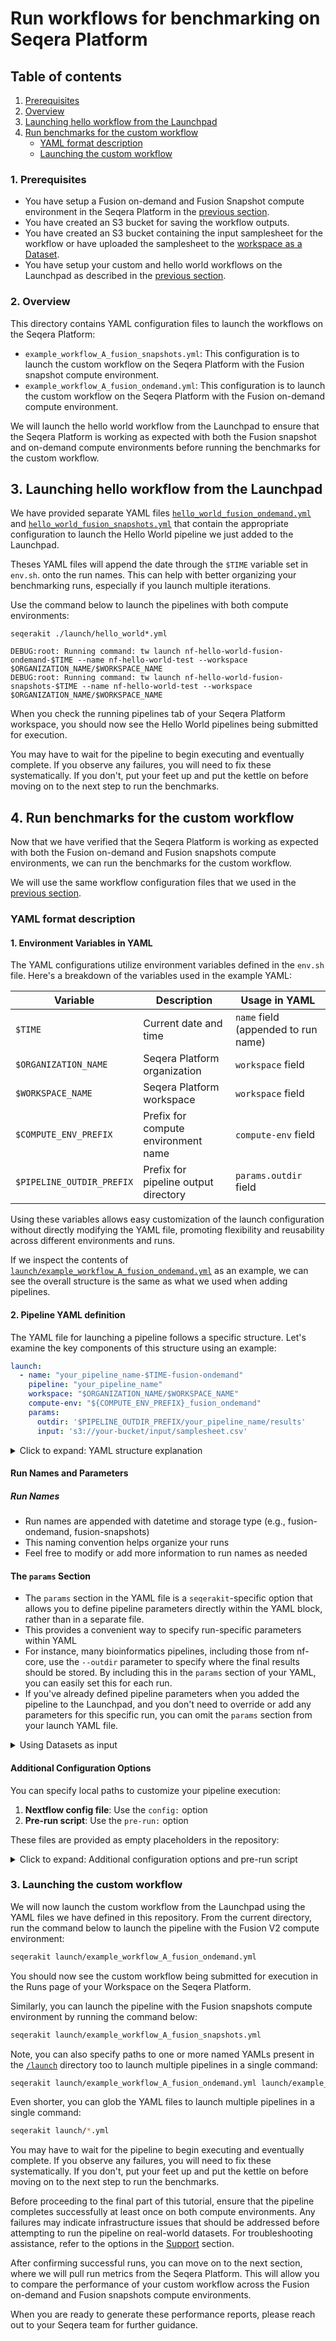 # Run workflows for benchmarking on Seqera Platform

## Table of contents
1. [Prerequisites](#prerequisites)
2. [Overview](#overview)
3. [Launching hello workflow from the Launchpad](#launching-hello-workflow-from-the-launchpad)
4. [Run benchmarks for the custom workflow](#run-benchmarks-for-the-custom-workflow)
   - [YAML format description](#yaml-format-description)
   - [Launching the custom workflow](#launching-the-custom-workflow)

### 1. Prerequisites

- You have setup a Fusion on-demand and Fusion Snapshot compute environment in the Seqera Platform in the [previous section](../02_setup_compute/README.md).
- You have created an S3 bucket for saving the workflow outputs.
- You have created an S3 bucket containing the input samplesheet for the workflow or have uploaded the samplesheet to the [workspace as a Dataset](https://docs.seqera.io/platform/24.1/data/datasets).
- You have setup your custom and hello world workflows on the Launchpad as described in the [previous section](../03_setup_pipelines/README.md).

### 2. Overview

This directory contains YAML configuration files to launch the workflows on the Seqera Platform:

- `example_workflow_A_fusion_snapshots.yml`: This configuration is to launch the custom workflow on the Seqera Platform with the Fusion snapshot compute environment.
- `example_workflow_A_fusion_ondemand.yml`: This configuration is to launch the custom workflow on the Seqera Platform with the Fusion on-demand compute environment.

We will launch the hello world workflow from the Launchpad to ensure that the Seqera Platform is working as expected with both the Fusion snapshot and on-demand compute environments before running the benchmarks for the custom workflow.

## 3. Launching hello workflow from the Launchpad

We have provided separate YAML files [`hello_world_fusion_ondemand.yml`](../launch/hello_world_fusion_ondemand.yml) and [`hello_world_fusion_snapshots.yml`](../launch/hello_world_fusion_snapshots.yml) that contain the appropriate configuration to launch the Hello World pipeline we just added to the Launchpad.

Theses YAML files will append the date through the `$TIME` variable set in `env.sh`.  onto the run names. This can help with better organizing your benchmarking runs, especially if you launch multiple iterations.

Use the command below to launch the pipelines with both compute environments:

```shell
seqerakit ./launch/hello_world*.yml
```

```shell
DEBUG:root: Running command: tw launch nf-hello-world-fusion-ondemand-$TIME --name nf-hello-world-test --workspace $ORGANIZATION_NAME/$WORKSPACE_NAME
DEBUG:root: Running command: tw launch nf-hello-world-fusion-snapshots-$TIME --name nf-hello-world-test --workspace $ORGANIZATION_NAME/$WORKSPACE_NAME
```

When you check the running pipelines tab of your Seqera Platform workspace, you should now see the Hello World pipelines being submitted for execution.

You may have to wait for the pipeline to begin executing and eventually complete. If you observe any failures, you will need to fix these systematically. If you don't, put your feet up and put the kettle on before moving on to the next step to run the benchmarks.

## 4. Run benchmarks for the custom workflow

Now that we have verified that the Seqera Platform is working as expected with both the Fusion on-demand and Fusion snapshots compute environments, we can run the benchmarks for the custom workflow.

We will use the same workflow configuration files that we used in the [previous section](./02_setup_pipelines.md).

### YAML format description

#### 1. Environment Variables in YAML

The YAML configurations utilize environment variables defined in the `env.sh` file. Here's a breakdown of the variables used in the example YAML:

| Variable | Description | Usage in YAML |
|----------|-------------|---------------|
| `$TIME` | Current date and time | `name` field (appended to run name) |
| `$ORGANIZATION_NAME` | Seqera Platform organization | `workspace` field |
| `$WORKSPACE_NAME` | Seqera Platform workspace | `workspace` field |
| `$COMPUTE_ENV_PREFIX` | Prefix for compute environment name | `compute-env` field |
| `$PIPELINE_OUTDIR_PREFIX` | Prefix for pipeline output directory | `params.outdir` field |

Using these variables allows easy customization of the launch configuration without directly modifying the YAML file, promoting flexibility and reusability across different environments and runs.

If we inspect the contents of [`launch/example_workflow_A_fusion_ondemand.yml`](../launch/example_workflow_A_fusion_ondemand.yml) as an example, we can see the overall structure is the same as what we used when adding pipelines.

#### 2. Pipeline YAML definition

The YAML file for launching a pipeline follows a specific structure. Let's examine the key components of this structure using an example:

```yaml
launch:
  - name: "your_pipeline_name-$TIME-fusion-ondemand"
    pipeline: "your_pipeline_name"
    workspace: "$ORGANIZATION_NAME/$WORKSPACE_NAME"
    compute-env: "${COMPUTE_ENV_PREFIX}_fusion_ondemand"
    params:
      outdir: '$PIPELINE_OUTDIR_PREFIX/your_pipeline_name/results'
      input: 's3://your-bucket/input/samplesheet.csv'
```

<details>
<summary>Click to expand: YAML structure explanation</summary>

The top-level block is now `launch` which mirrors the `tw launch` command available on the Seqera Platform CLI to launch pipelines from source or from the Launchpad.

The nested options in the YAML also correspond to options available for that particular command on the Seqera Platform CLI. If you run `tw launch --help`, you will see that `--name`, `--workspace`, `--profile`, `--labels`, `--pre-run` and `--config` are available as options and will be provided to the `tw launch` command via this YAML definition. The `pipeline:` entry can be used to either specify the name of a pipeline that exists on the Launchpad, or a URL to a pipeline repository if running from source e.g. "https://github.com/nf-core/rnaseq". Here, we are using the pipeline name to launch the pipeline from the Launchpad that we setup earlier in the [previous section](../03_setup_pipelines/README.md).

</details>

#### Run Names and Parameters

##### Run Names
- Run names are appended with datetime and storage type (e.g., fusion-ondemand, fusion-snapshots)
- This naming convention helps organize your runs
- Feel free to modify or add more information to run names as needed

#### The `params` Section
- The `params` section in the YAML file is a `seqerakit`-specific option that allows you to define pipeline parameters directly within the YAML block, rather than in a separate file.
- This provides a convenient way to specify run-specific parameters within YAML
- For instance, many bioinformatics pipelines, including those from nf-core, use the `--outdir` parameter to specify where the final results should be stored. By including this in the `params` section of your YAML, you can easily set this for each run.
- If you've already defined pipeline parameters when you added the pipeline to the Launchpad, and you don't need to override or add any parameters for this specific run, you can omit the `params` section from your launch YAML file.

<details>
<summary>Using Datasets as input</summary>

> **Note**
> If you would like to use a Dataset as input, you can also include the URL to the dataset as your `input:` parameter. To do this, you can run the following CLI command to retrieve the URL:
> 
> ```bash
> tw datasets url -n <name_of_dataset> -w $ORGANIZATION_NAME/$WORKSPACE_NAME
> ```
> This command will return a URL that you can then provide as the value for the `input:` parameter:
> 
> ```yaml
>   input: https://api.cloud.seqera.io/workspaces/138659136604200/datasets/7DPM3wJTa6zDROKw6SGFLg/v/2/n/rnaseq-samples.csv
> ```

</details>

#### Additional Configuration Options

You can specify local paths to customize your pipeline execution:

1. **Nextflow config file**: Use the `config:` option
2. **Pre-run script**: Use the `pre-run:` option

These files are provided as empty placeholders in the repository:

<details>
<summary>Click to expand: Additional configuration options and pre-run script</summary>

- They allow you to override specific options during benchmarking
- The options are commented out in the provided YAML files
- You can uncomment and use them as needed
- See the [Pipeline Configuration]() and [Pre-run Script]() section for more details

</details>

### 3. Launching the custom workflow

We will now launch the custom workflow from the Launchpad using the YAML files we have defined in this repository. From the current directory, run the command below to launch the pipeline with the Fusion V2 compute environment:

```bash
seqerakit launch/example_workflow_A_fusion_ondemand.yml
```

You should now see the custom workflow being submitted for execution in the Runs page of your Workspace on the Seqera Platform.

Similarly, you can launch the pipeline with the Fusion snapshots compute environment by running the command below:

```bash
seqerakit launch/example_workflow_A_fusion_snapshots.yml
```

Note, you can also specify paths to one or more named YAMLs present in the [`/launch`](./launch/) directory too to launch multiple pipelines in a single command:

```bash
seqerakit launch/example_workflow_A_fusion_ondemand.yml launch/example_workflow_A_fusion_snapshots.yml
```

Even shorter, you can glob the YAML files to launch multiple pipelines in a single command:

```bash
seqerakit launch/*.yml
```

You may have to wait for the pipeline to begin executing and eventually complete. If you observe any failures, you will need to fix these systematically. If you don't, put your feet up and put the kettle on before moving on to the next step to run the benchmarks.

Before proceeding to the final part of this tutorial, ensure that the pipeline completes successfully at least once on both compute environments. Any failures may indicate infrastructure issues that should be addressed before attempting to run the pipeline on real-world datasets. For troubleshooting assistance, refer to the options in the [Support](../01_setup_environment/installation.md#support) section.

After confirming successful runs, you can move on to the next section, where we will pull run metrics from the Seqera Platform. This will allow you to compare the performance of your custom workflow across the Fusion on-demand and Fusion snapshots compute environments.

When you are ready to generate these performance reports, please reach out to your Seqera team for further guidance.